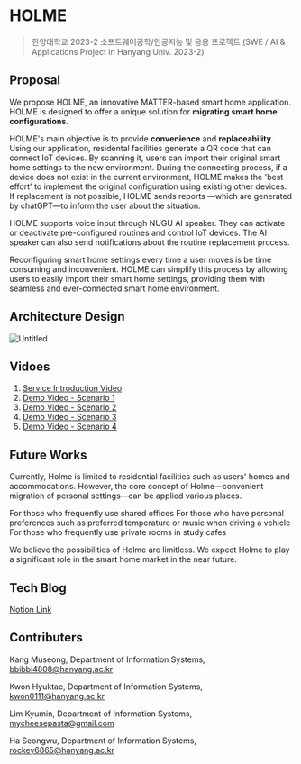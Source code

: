 # HOLME
> 한양대학교 2023-2 소프트웨어공학/인공지능 및 응용 프로젝트 (SWE / AI & Applications Project in Hanyang Univ. 2023-2)

## Proposal
We propose HOLME, an innovative MATTER-based smart home application. HOLME is designed to offer a unique solution for **migrating smart home configurations**.

HOLME's main objective is to provide **convenience** and **replaceability**. Using our application, residental facilities generate a QR code that can connect IoT devices. By scanning it, users can import their original smart home settings to the new environment. During the connecting process, if a device does not exist in the current environment, HOLME makes the 'best effort' to implement the original configuration using existing other devices. If replacement is not possible, HOLME sends reports —which are generated by chatGPT—to inform the user about the situation.

HOLME supports voice input through NUGU AI speaker. They can activate or deactivate pre-configured routines and control IoT devices. The AI speaker can also send notifications about the routine replacement process.

Reconfiguring smart home settings every time a user moves is be time consuming and inconvenient. HOLME can simplify this process by allowing users to easily import their smart home settings, providing them with seamless and ever-connected smart home environment.

## Architecture Design
![Untitled](https://github.com/PROJECT-HOLME/.github/assets/68896078/bd742166-910c-44f8-8c38-dc2cf2fe5973)

## Vidoes
1. [Service Introduction Video](https://www.youtube.com/watch?v=HlD644ya8SU)
2. [Demo Video - Scenario 1](https://www.youtube.com/watch?v=pzDz38TnGOU)
3. [Demo Video - Scenario 2](https://www.youtube.com/watch?v=22ej_bSvGUQ)
4. [Demo Video - Scenario 3](https://www.youtube.com/watch?v=HAMdBwbT-m0)
5. [Demo Video - Scenario 4](https://www.youtube.com/watch?v=oNb0_ROaePk)

## Future Works
Currently, Holme is limited to residential facilities such as users' homes and accommodations. However, the core concept of Holme—convenient migration of personal settings—can be applied various places.

For those who frequently use shared offices
For those who have personal preferences such as preferred temperature or music when driving a vehicle
For those who frequently use private rooms in study cafes

We believe the possibilities of Holme are limitless. We expect Holme to play a significant role in the smart home market in the near future.

## Tech Blog
[Notion Link](https://flame-sun-524.notion.site/HOLME-d41cf1a8e87b4c71b638a93c58ca63f2)

## Contributers
Kang Museong, Department of Information Systems, bbibbi4808@hanyang.ac.kr

Kwon Hyuktae, Department of Information Systems, kwon0111@hanyang.ac.kr

Lim Kyumin, Department of Information Systems, mycheesepasta@gmail.com

Ha Seongwu, Department of Information Systems, rockey6865@hanyang.ac.kr
